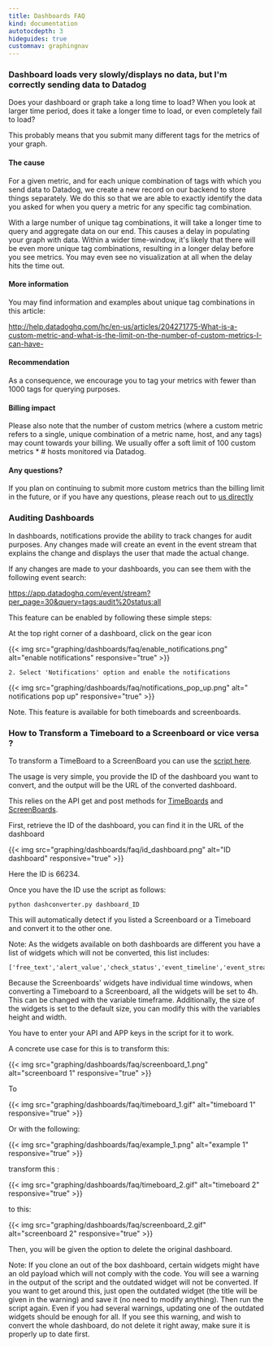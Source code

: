 ```yaml
---
title: Dashboards FAQ
kind: documentation
autotocdepth: 3
hideguides: true
customnav: graphingnav
---
```


### Dashboard loads very slowly/displays no data, but I'm correctly sending data to Datadog

Does your dashboard or graph take a long time to load? When you look at larger time period, does it take a longer time to load, or even completely fail to load?

This probably means that you submit many different tags for the metrics of your graph.

#### The cause

For a given metric, and for each unique combination of tags with which you send data to Datadog, we create a new record on our backend to store things separately. We do this so that we are able to exactly identify the data you asked for when you query a metric for any specific tag combination.

With a large number of unique tag combinations, it will take a longer time to query and aggregate data on our end. This causes a delay in populating your graph with data. Within a wider time-window, it's likely that there will be even more unique tag combinations, resulting in a longer delay before you see metrics. You may even see no visualization at all when the delay hits the time out.

#### More information

You may find information and examples about unique tag combinations in this article:

http://help.datadoghq.com/hc/en-us/articles/204271775-What-is-a-custom-metric-and-what-is-the-limit-on-the-number-of-custom-metrics-I-can-have-

#### Recommendation

As a consequence, we encourage you to tag your metrics with fewer than 1000 tags for querying purposes.

#### Billing impact

Please also note that the number of custom metrics (where a custom metric refers to a single, unique combination of a metric name, host, and any tags) may count towards your billing. We usually offer a soft limit of 100 custom metrics * # hosts monitored via Datadog.

#### Any questions?

If you plan on continuing to submit more custom metrics than the billing limit in the future, or if you have any questions, please reach out to [us directly](/help)


### Auditing Dashboards

In dashboards, notifications provide the ability to track changes for audit purposes. Any changes made will create an event in the event stream that explains the change and displays the user that made the actual change.

If any changes are made to your dashboards, you can see them with the following event search:

https://app.datadoghq.com/event/stream?per_page=30&query=tags:audit%20status:all

This feature can be enabled by following these simple steps:

At the top right corner of a dashboard, click on the gear icon

{{< img src="graphing/dashboards/faq/enable_notifications.png" alt="enable notifications" responsive="true" >}}

    2. Select 'Notifications' option and enable the notifications

{{< img src="graphing/dashboards/faq/notifications_pop_up.png" alt=" notifications pop up" responsive="true" >}}

Note. This feature is available for both timeboards and screenboards.


### How to Transform a Timeboard to a Screenboard or vice versa ?

To transform a TimeBoard to a ScreenBoard you can use the [script here](https://github.com/DataDog/Miscellany/blob/master/dashconverter.py).

The usage is very simple, you provide the ID of the dashboard you want to convert, and the output will be the URL of the converted dashboard.

This relies on the API get and post methods for [TimeBoards](https://docs.datadoghq.com/api/#timeboards) and [ScreenBoards](https://docs.datadoghq.com/api/#screenboards). 

First, retrieve the ID of the dashboard, you can find it in the URL of the dashboard

{{< img src="graphing/dashboards/faq/id_dashboard.png" alt="ID dashboard" responsive="true" >}}

Here the ID is 66234.

Once you have the ID use the script as follows:

```
python dashconverter.py dashboard_ID 
```

This will automatically detect if you listed a Screenboard or a Timeboard and convert it to the other one.

Note: As the widgets available on both dashboards are different you have a list of widgets which will not be converted, this list includes:

```
['free_text','alert_value','check_status','event_timeline','event_stream','image','note','alert_graph','iframe']
```

Because the Screenboards' widgets have individual time windows, when converting a Timeboard to a Screenboard, all the widgets will be set to 4h. This can be changed with the variable timeframe. Additionally, the size of the widgets is set to the default size, you can modify this with the variables height and width.

You have to enter your API and APP keys in the script for it to work.

A concrete use case for this is to transform this:

{{< img src="graphing/dashboards/faq/screenboard_1.png" alt="screenboard 1" responsive="true" >}}
 
To

{{< img src="graphing/dashboards/faq/timeboard_1.gif" alt="timeboard 1" responsive="true" >}}

Or with the following:

{{< img src="graphing/dashboards/faq/example_1.png" alt="example 1" responsive="true" >}}

transform this :

{{< img src="graphing/dashboards/faq/timeboard_2.gif" alt="timeboard 2" responsive="true" >}}

to this:

{{< img src="graphing/dashboards/faq/screenboard_2.gif" alt="screenboard 2" responsive="true" >}}

Then, you will be given the option to delete the original dashboard.

Note: If you clone an out of the box dashboard, certain widgets might have an old payload which will not comply with the code. You will see a warning in the output of the script and the outdated widget will not be converted.
If you want to get around this, just open the outdated widget (the title will be given in the warning) and save it (no need to modify anything).
Then run the script again. Even if you had several warnings, updating one of the outdated widgets should be enough for all.
If you see this warning, and wish to convert the whole dashboard, do not delete it right away, make sure it is properly up to date first.